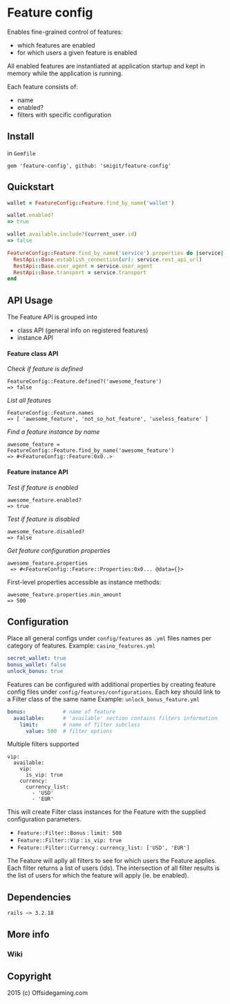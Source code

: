 # Feature config

Enables fine-grained control of features:

- which features are enabled
- for which users a given feature is enabled

All enabled features are instantiated at application startup and kept in memory
while the application is running.

Each feature consists of:

* name
* enabled?
* filters with specific configuration

## Install

in `Gemfile`

`gem 'feature-config', github: 'smigit/feature-config'`

## Quickstart

```ruby
wallet = FeatureConfig::Feature.find_by_name('wallet')

wallet.enabled?
=> true

wallet.available.include?(current_user.id)
=> false
```

```ruby
FeatureConfig::Feature.find_by_name('service').properties do |service|
  RestApi::Base.establish_connection(url: service.rest_api_url)
  RestApi::Base.user_agent = service.user_agent
  RestApi::Base.transport = service.transport
end
```

## API Usage

The Feature API is grouped into

- class API (general info on registered features)
- instance API

#### Feature class API

*Check if feature is defined*

```
FeatureConfig::Feature.defined?('awesome_feature')
=> false
```

*List all features*

```
FeatureConfig::Feature.names
=> [ 'awesome_feature', 'not_so_hot_feature', 'useless_feature' ]
```

*Find a feature instance by name*

```
awesome_feature = FeatureConfig::Feature.find_by_name('awesome_feature')
=> #<FeatureConfig::Feature:0x0..>
```

#### Feature instance API

*Test if feature is enabled*

```
awesome_feature.enabled?
=> true
```

*Test if feature is disabled*

```
awesome_feature.disabled?
=> false
```

*Get feature configuration properties*

```
awesome_feature.properties
 => #<FeatureConfig::Feature::Properties:0x0... @data={}>
```

First-level properties accessible as instance methods:

```
awesome_feature.properties.min_amount
=> 500
```

## Configuration

Place all general configs under `config/features` as `.yml` files names per category of features.
Example: `casino_features.yml`

```yml
secret_wallet: true
bonus_wallet: false
unlock_bonus: true
```

Features can be configured with additional properties
by creating feature config files under `config/features/configurations`.
Each key should link to a Filter class of the same name
Example: `unlock_bonus_feature.yml`

```yml
bonus:            # name of feature
  available:      # 'available' section contains filters information
    limit:        # name of filter subclass
      value: 500  # filter options
```

Multiple filters supported

```
vip:
  available:
    vip:
      is_vip: true
    currency:
      currency_list:
        - 'USD'
        - 'EUR'
```

This will create Filter class instances for the Feature with the supplied configuration parameters.

- `Feature::Filter::Bonus` : `limit: 500`
- `Feature::Filter::Vip` : `is_vip: true`
- `Feature::Filter::Currency` : `currency_list: ['USD', 'EUR']`

The Feature will aplly all filters to see for which users the Feature applies. Each filter returns a list of users (ids). The intersection of all filter results is the list of users for which the feature will apply (ie. be enabled).


## Dependencies

`rails ~> 3.2.18`

## More info

### Wiki

## Copyright

2015 (c) Offsidegaming.com



